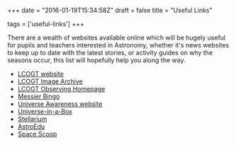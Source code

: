 +++
date = "2016-01-19T15:34:58Z"
draft = false
title = "Useful Links"

tags = ['useful-links']
+++

There are a wealth of websites available online which will be hugely useful for pupils and teachers interested in Astronomy, whether it's news websites to keep up to date with the latest stories, or activity guides on why the seasons occur, this list will hopefully help you along the way.

-	[LCOGT website](http://lcogt.net)
-	[LCOGT Image Archive](http://lcogt.net/observations)
-	[LCOGT Observing Homepage](http://lcogt.net/observe)
-	[Messier Bingo](http://lcogt.net/messierbingo)
-	[Universe Awareness website](http://unawe.org)
-	[Universe-in-a-Box](http://unawe.org/resources/universebox/)
-	[Stellarium](http://www.stellarium.org/en_GB/)
-	[AstroEdu](http://astroedu.iau.org)
-	[Space Scoop](http://www.spacescoop.org/en/)

<script>
  (function(i,s,o,g,r,a,m){i['GoogleAnalyticsObject']=r;i[r]=i[r]||function(){
  (i[r].q=i[r].q||[]).push(arguments)},i[r].l=1*new Date();a=s.createElement(o),
  m=s.getElementsByTagName(o)[0];a.async=1;a.src=g;m.parentNode.insertBefore(a,m)
  })(window,document,'script','https://www.google-analytics.com/analytics.js','ga');

  ga('create', 'UA-82677354-1', 'auto');
  ga('send', 'pageview');

</script>